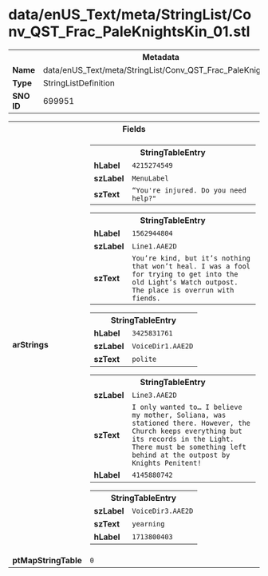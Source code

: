 <h1>data/enUS_Text/meta/StringList/Conv_QST_Frac_PaleKnightsKin_01.stl</h1><table><tr><th colspan="100%">Metadata</th></tr><tr><td><b>Name</b></td><td>data/enUS_Text/meta/StringList/Conv_QST_Frac_PaleKnightsKin_01.stl</td></tr><tr><td><b>Type</b></td><td>StringListDefinition</td></tr><tr><td><b>SNO ID</b></td><td>699951</td></tr></table>

<table><tr><th colspan="100%">Fields</th></tr><tr><td><b>arStrings</b></td><td><table><tr><th colspan="100%">StringTableEntry</th></tr><tr><td><b>hLabel</b></td><td><code>4215274549</code></td></tr><tr><td><b>szLabel</b></td><td><code>MenuLabel</code></td></tr><tr><td><b>szText</b></td><td><code>“You're injured. Do you need help?"</code></td></tr></table>


<table><tr><th colspan="100%">StringTableEntry</th></tr><tr><td><b>hLabel</b></td><td><code>1562944804</code></td></tr><tr><td><b>szLabel</b></td><td><code>Line1.AAE2D</code></td></tr><tr><td><b>szText</b></td><td><code>You’re kind, but it’s nothing that won’t heal. I was a fool for trying to get into the old Light’s Watch outpost. The place is overrun with fiends.</code></td></tr></table>


<table><tr><th colspan="100%">StringTableEntry</th></tr><tr><td><b>hLabel</b></td><td><code>3425831761</code></td></tr><tr><td><b>szLabel</b></td><td><code>VoiceDir1.AAE2D</code></td></tr><tr><td><b>szText</b></td><td><code>polite</code></td></tr></table>


<table><tr><th colspan="100%">StringTableEntry</th></tr><tr><td><b>szLabel</b></td><td><code>Line3.AAE2D</code></td></tr><tr><td><b>szText</b></td><td><code>I only wanted to… I believe my mother, Soliana, was stationed there. However, the Church keeps everything but its records in the Light. There must be something left behind at the outpost by Knights Penitent!</code></td></tr><tr><td><b>hLabel</b></td><td><code>4145880742</code></td></tr></table>


<table><tr><th colspan="100%">StringTableEntry</th></tr><tr><td><b>szLabel</b></td><td><code>VoiceDir3.AAE2D</code></td></tr><tr><td><b>szText</b></td><td><code>yearning </code></td></tr><tr><td><b>hLabel</b></td><td><code>1713800403</code></td></tr></table>


</td></tr><tr><td><b>ptMapStringTable</b></td><td><code>0</code></td></tr></table>

